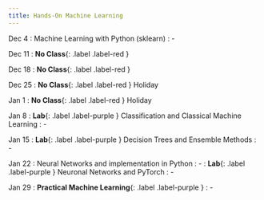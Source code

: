 ```yaml
---
title: Hands-On Machine Learning
---
```


Dec 4
: Machine Learning with Python (sklearn)
  : -

Dec 11
: **No Class**{: .label .label-red }


Dec 18
: **No Class**{: .label .label-red } 

Dec 25
: **No Class**{: .label .label-red } Holiday

Jan 1
: **No Class**{: .label .label-red } Holiday

Jan 8
: **Lab**{: .label .label-purple } Classification and Classical Machine Learning
  : -

Jan 15
: **Lab**{: .label .label-purple } Decision Trees and Ensemble Methods
  : -

Jan 22
: Neural Networks and implementation in Python
  : -
: **Lab**{: .label .label-purple } Neuronal Networks and PyTorch
  : -
  
Jan 29
: **Practical Machine Learning**{: .label .label-purple }
  : -
